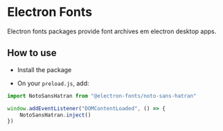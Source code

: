 # Electron Fonts

Electron fonts packages provide font archives em electron desktop apps.

## How to use

* Install the package

* On your `preload.js`, add:

```ts
import NotoSansHatran from "@electron-fonts/noto-sans-hatran"

window.addEventListener("DOMContentLoaded", () => {
    NotoSansHatran.inject()
})
```
